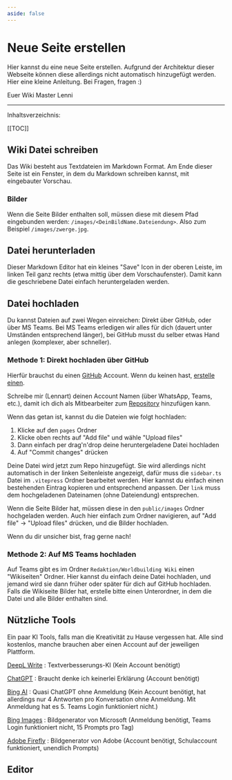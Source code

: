 ```yaml
---
aside: false
---
```

<script setup lang="ts">
import MarkdownEditor from '/components/MarkdownEditor.vue';
</script>

# Neue Seite erstellen

Hier kannst du eine neue Seite erstellen. Aufgrund der Architektur dieser Webseite können diese allerdings nicht automatisch hinzugefügt werden. Hier eine kleine Anleitung. Bei Fragen, fragen :)

Euer Wiki Master Lenni

---

Inhaltsverzeichnis:

[[TOC]]

## Wiki Datei schreiben

Das Wiki besteht aus Textdateien im Markdown Format. Am Ende dieser Seite ist ein Fenster, in dem du Markdown schreiben kannst, mit eingebauter Vorschau.

### Bilder

Wenn die Seite Bilder enthalten soll, müssen diese mit diesem Pfad eingebunden werden: `/images/<DeinBildName.Dateiendung>`. Also zum Beispiel `/images/zwerge.jpg`.

## Datei herunterladen

Dieser Markdown Editor hat ein kleines "Save" Icon in der oberen Leiste, im linken Teil ganz rechts (etwa mittig über dem Vorschaufenster). Damit kann die geschriebene Datei einfach heruntergeladen werden.

## Datei hochladen

Du kannst Dateien auf zwei Wegen einreichen: Direkt über GitHub, oder über MS Teams. Bei MS Teams erledigen wir alles für dich (dauert unter Umständen entsprechend länger), bei GitHub musst du selber etwas Hand anlegen (komplexer, aber schneller).

### Methode 1: Direkt hochladen über GitHub

Hierfür brauchst du einen [GitHub](https://github.com/) Account. Wenn du keinen hast, [erstelle einen](https://github.com/signup).

Schreibe mir (Lennart) deinen Account Namen (über WhatsApp, Teams, etc.), damit ich dich als Mitbearbeiter zum [Repository](https://github.com/Lenni009/Studioprojekt2024) hinzufügen kann.

Wenn das getan ist, kannst du die Dateien wie folgt hochladen:

1. Klicke auf den `pages` Ordner
2. Klicke oben rechts auf "Add file" und wähle "Upload files"
3. Dann einfach per drag'n'drop deine heruntergeladene Datei hochladen
4. Auf "Commit changes" drücken

Deine Datei wird jetzt zum Repo hinzugefügt. Sie wird allerdings nicht automatisch in der linken Seitenleiste angezeigt, dafür muss die `sidebar.ts` Datei im `.vitepress` Ordner bearbeitet werden. Hier kannst du einfach einen bestehenden Eintrag kopieren und entsprechend anpassen. Der `link` muss dem hochgeladenen Dateinamen (ohne Dateiendung) entsprechen.

Wenn die Seite Bilder hat, müssen diese in den `public/images` Ordner hochgeladen werden. Auch hier einfach zum Ordner navigieren, auf "Add file" -> "Upload files" drücken, und die Bilder hochladen.

Wenn du dir unsicher bist, frag gerne nach!

### Methode 2: Auf MS Teams hochladen

Auf Teams gibt es im Ordner `Redaktion/Worldbuilding Wiki` einen "Wikiseiten" Ordner. Hier kannst du einfach deine Datei hochladen, und jemand wird sie dann früher oder später für dich auf GitHub hochladen. Falls die Wikiseite Bilder hat, erstelle bitte einen Unterordner, in dem die Datei und alle Bilder enthalten sind.

## Nützliche Tools

Ein paar KI Tools, falls man die Kreativität zu Hause vergessen hat. Alle sind kostenlos, manche brauchen aber einen Account auf der jeweiligen Plattform.

[DeepL Write](https://www.deepl.com/write)
: Textverbesserungs-KI (Kein Account benötigt)

[ChatGPT](https://chat.openai.com)
: Braucht denke ich keinerlei Erklärung (Account benötigt)

[Bing AI](https://www.bing.com/search?q=Bing+AI&showconv=1)
: Quasi ChatGPT ohne Anmeldung (Kein Account benötigt, hat allerdings nur 4 Antworten pro Konversation ohne Anmeldung. Mit Anmeldung hat es 5. Teams Login funktioniert nicht.)

[Bing Images](https://www.bing.com/images/create?FORM=IRPGEN)
: Bildgenerator von Microsoft (Anmeldung benötigt, Teams Login funktioniert nicht, 15 Prompts pro Tag)

[Adobe Firefly](https://firefly.adobe.com/)
: Bildgenerator von Adobe (Account benötigt, Schulaccount funktioniert, unendlich Prompts)

## Editor

<MarkdownEditor />


